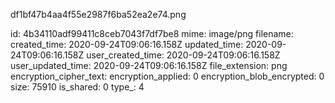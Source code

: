 df1bf47b4aa4f55e2987f6ba52ea2e74.png

id: 4b34110adf99411c8ceb7043f7df7be8
mime: image/png
filename: 
created_time: 2020-09-24T09:06:16.158Z
updated_time: 2020-09-24T09:06:16.158Z
user_created_time: 2020-09-24T09:06:16.158Z
user_updated_time: 2020-09-24T09:06:16.158Z
file_extension: png
encryption_cipher_text: 
encryption_applied: 0
encryption_blob_encrypted: 0
size: 75910
is_shared: 0
type_: 4